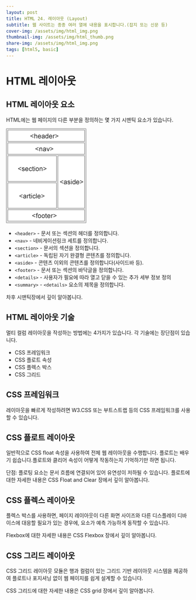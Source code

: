 ```yaml
---
layout: post
title: HTML 24. 레이아웃 (Layout)
subtitle: 웹 사이트는 종종 여러 열에 내용을 표시합니다.(잡지 또는 신문 등)
cover-img: /assets/img/html_img.png
thumbnail-img: /assets/img/html_thumb.png
share-img: /assets/img/html_img.png
tags: [html5, basic]
---
```


# HTML 레이아웃 

## HTML 레이아웃 요소

HTML에는 웹 페이지의 다른 부분을 정의하는 몇 가지 시맨틱 요소가 있습니다.

![html_layout_01](https://github.com/devJiraynor/devJiraynor.github.io/blob/master/assets/img/html/html_layout_01.gif?raw=true)

+ ```<header>``` - 문서 또는 섹션의 헤더를 정의합니다.
+ ```<nav>``` - 네비게이션링크 세트를 정의합니다.
+ ```<section>``` - 문서의 섹션을 정의합니다.
+ ```<article>``` - 독립된 자기 완결형 콘텐츠를 정의합니다.
+ ```<aside>``` - 콘텐츠 이외의 콘텐츠를 정의합니다(사이드바 등).
+ ```<footer>``` - 문서 또는 섹션의 바닥글을 정의합니다.
+ ```<details>``` - 사용자가 필요에 따라 열고 닫을 수 있는 추가 세부 정보 정의
+ ```<summary>``` - ```<details>``` 요소의 제목을 정의합니다.

차후 시맨틱장에서 깊이 알아봅니다.

## HTML 레이아웃 기술

멀티 컬럼 레이아웃을 작성하는 방법에는 4가지가 있습니다. 각 기술에는 장단점이 있습니다.

+ CSS 프레임워크
+ CSS 플로트 속성
+ CSS 플렉스 박스
+ CSS 그리드

## CSS 프레임워크

레이아웃을 빠르게 작성하려면 W3.CSS 또는 부트스트랩 등의 CSS 프레임워크를 사용할 수 있습니다.

## CSS 플로트 레이아웃

일반적으로 CSS float 속성을 사용하여 전체 웹 레이아웃을 수행합니다. 플로트는 배우기 쉽습니다.플로트와 클리어 속성이 어떻게 작동하는지 기억하기만 하면 됩니다. 

단점: 플로팅 요소는 문서 흐름에 연결되어 있어 유연성이 저하될 수 있습니다. 플로트에 대한 자세한 내용은 CSS Float and Clear 장에서 깊이 알아봅니다.

## CSS 플렉스 레이아웃

플렉스 박스를 사용하면, 페이지 레이아웃이 다른 화면 사이즈와 다른 디스플레이 디바이스에 대응할 필요가 있는 경우에, 요소가 예측 가능하게 동작할 수 있습니다.

Flexbox에 대한 자세한 내용은 CSS Flexbox 장에서 깊이 알아봅니다.

## CSS 그리드 레이아웃

CSS 그리드 레이아웃 모듈은 행과 컬럼이 있는 그리드 기반 레이아웃 시스템을 제공하여 플로트나 포지셔닝 없이 웹 페이지를 쉽게 설계할 수 있습니다.

CSS 그리드에 대한 자세한 내용은 CSS grid 장에서 깊이 알아봅니다.
